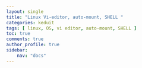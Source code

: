 ```yaml
---
layout: single
title: "Linux Vi-editor, auto-mount, SHELL "
categories: keduit
tags: [ linux, OS, vi editor, auto-mount, SHELL ]
toc: true 
comments: true
author_profile: true
sidebar:
    nav: "docs"
---
```


